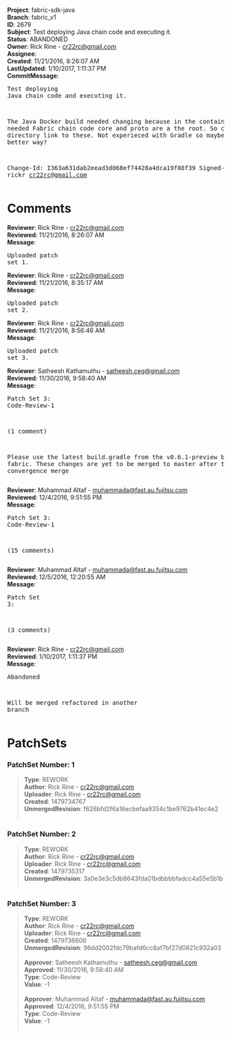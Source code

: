 <strong>Project</strong>: fabric-sdk-java<br><strong>Branch</strong>: fabric_v1<br><strong>ID</strong>: 2679<br><strong>Subject</strong>: Test deploying Java chain code and executing it.<br><strong>Status</strong>: ABANDONED<br><strong>Owner</strong>: Rick Rine - cr22rc@gmail.com<br><strong>Assignee</strong>:<br><strong>Created</strong>: 11/21/2016, 8:26:07 AM<br><strong>LastUpdated</strong>: 1/10/2017, 1:11:37 PM<br><strong>CommitMessage</strong>:<br><pre>Test deploying Java chain code and executing it.

The Java Docker build needed changing because in the container
the needed Fabric chain code core and proto are a the root.
So created a directory link to these.
Not experieced with Gradle so maybe there is a better way?

Change-Id: I363a631dab2eead3d068ef74428a4dca19f08f39
Signed-off-by: rickr <cr22rc@gmail.com>
</pre><h1>Comments</h1><strong>Reviewer</strong>: Rick Rine - cr22rc@gmail.com<br><strong>Reviewed</strong>: 11/21/2016, 8:26:07 AM<br><strong>Message</strong>: <pre>Uploaded patch set 1.</pre><strong>Reviewer</strong>: Rick Rine - cr22rc@gmail.com<br><strong>Reviewed</strong>: 11/21/2016, 8:35:17 AM<br><strong>Message</strong>: <pre>Uploaded patch set 2.</pre><strong>Reviewer</strong>: Rick Rine - cr22rc@gmail.com<br><strong>Reviewed</strong>: 11/21/2016, 8:56:46 AM<br><strong>Message</strong>: <pre>Uploaded patch set 3.</pre><strong>Reviewer</strong>: Satheesh Kathamuthu - satheesh.ceg@gmail.com<br><strong>Reviewed</strong>: 11/30/2016, 9:58:40 AM<br><strong>Message</strong>: <pre>Patch Set 3: Code-Review-1

(1 comment)

Please use the latest build.gradle from the v0.6.1-preview branch of fabric. These changes are yet to be merged to master after the convergence merge</pre><strong>Reviewer</strong>: Muhammad Altaf - muhammada@fast.au.fujitsu.com<br><strong>Reviewed</strong>: 12/4/2016, 9:51:55 PM<br><strong>Message</strong>: <pre>Patch Set 3: Code-Review-1

(15 comments)</pre><strong>Reviewer</strong>: Muhammad Altaf - muhammada@fast.au.fujitsu.com<br><strong>Reviewed</strong>: 12/5/2016, 12:20:55 AM<br><strong>Message</strong>: <pre>Patch Set 3:

(3 comments)</pre><strong>Reviewer</strong>: Rick Rine - cr22rc@gmail.com<br><strong>Reviewed</strong>: 1/10/2017, 1:11:37 PM<br><strong>Message</strong>: <pre>Abandoned

Will be merged refactored in another branch</pre><h1>PatchSets</h1><h3>PatchSet Number: 1</h3><blockquote><strong>Type</strong>: REWORK<br><strong>Author</strong>: Rick Rine - cr22rc@gmail.com<br><strong>Uploader</strong>: Rick Rine - cr22rc@gmail.com<br><strong>Created</strong>: 1479734767<br><strong>UnmergedRevision</strong>: f626bfd2f6a16ecbefaa9354c1be9762b41ec4e2<br><br></blockquote><h3>PatchSet Number: 2</h3><blockquote><strong>Type</strong>: REWORK<br><strong>Author</strong>: Rick Rine - cr22rc@gmail.com<br><strong>Uploader</strong>: Rick Rine - cr22rc@gmail.com<br><strong>Created</strong>: 1479735317<br><strong>UnmergedRevision</strong>: 3a0e3e3c5db8643fda01bdbbbbfadcc4a55e5b1b<br><br></blockquote><h3>PatchSet Number: 3</h3><blockquote><strong>Type</strong>: REWORK<br><strong>Author</strong>: Rick Rine - cr22rc@gmail.com<br><strong>Uploader</strong>: Rick Rine - cr22rc@gmail.com<br><strong>Created</strong>: 1479736606<br><strong>UnmergedRevision</strong>: 96dd2002fdc79bafd6cc8af7bf27d0821c932a03<br><br><strong>Approver</strong>: Satheesh Kathamuthu - satheesh.ceg@gmail.com<br><strong>Approved</strong>: 11/30/2016, 9:58:40 AM<br><strong>Type</strong>: Code-Review<br><strong>Value</strong>: -1<br><br><strong>Approver</strong>: Muhammad Altaf - muhammada@fast.au.fujitsu.com<br><strong>Approved</strong>: 12/4/2016, 9:51:55 PM<br><strong>Type</strong>: Code-Review<br><strong>Value</strong>: -1<br><br></blockquote>